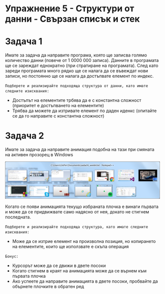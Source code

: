 # Упражнение 5 - Структури от данни - Свързан списък и стек

# Задача 1

Имате за задача да направите програма, която ще записва голямо количество
данни (повече от 1 0000 000 записа). Данните в програмата ще се зареждат 
еднократно (при стратиране на програмата). След като зареди програмата много
рядко ще се налага да се въвеждат нови записи, но постоянно ще се
налага да достъпвате елемент по индекс.

`Подберете и реализирайте подходяща структура от данни, като имате следните изисквания:`
  * Достъпът на елементите трбява да е с константна сложност (приоритет е достъпването на елементите)
  * Трябва да можете да изтривате елемент по даден иденкс (опитайте се да го направите с константна сложност)

# Задача 2
Имате за задача да направите анимация подобна на тази при смяната на активен прозорец в Windows

![screenshot1](https://raw.githubusercontent.com/gaper94/SD_IS_2017/master/Exercises/05/Example.png)

Когато се появи анимацията текущо избраната плочка е винаги първата и може да се придвижвате само надясно от нея, докато не стигнем последната.

`Подберете и реализирайте подходяща структура, като имате следните изисквания:`
  * Може да се изтрие елемент на произволна позиция, но копирането на елементите, които ще използвате е скъпа операция
  
`Бонус:`
  * Курсорът може да се движи в двете посоки
  * Когато стигнем в краят на анимацията може да се върнем към първата плочка
  * Ако успеете да направите анимацията в двете посоки, пробвайте да обърнете плочките в обратен ред 
